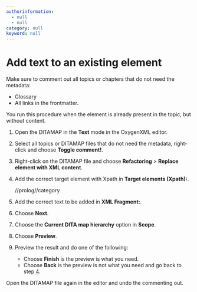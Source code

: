 ```yaml
---
authorinformation:
  - null
  - null
category: null
keyword: null
---
```


# Add text to an existing element

Make sure to comment out all topics or chapters that do not need the metadata:

* Glossary
* All links in the frontmatter.

You run this procedure when the element is already present in the topic, but without content.

1. Open the DITAMAP in the **Text** mode in the OxygenXML editor.
2. Select all topics or DITAMAP files that do not need the metadata, right-click and choose **Toggle comment!**.
3. Right-click on the DITAMAP file and choose **Refactoring** &gt; **Replace element with XML content**.
4. Add the correct target element with Xpath in **Target elements \(Xpath\):**.

   //prolog//category

5. Add the correct text to be added in **XML Fragment:**.
6. Choose **Next**.
7. Choose the **Current DITA map hierarchy** option in **Scope**.
8. Choose **Preview**.
9. Preview the result and do one of the following:
   * Choose **Finish** is the preview is what you need.
   * Choose **Back** is the preview is not what you need and go back to step [4](ta_add_text_to_an_existing_element.md#step_j5d_5bp_jkb).

Open the DITAMAP file again in the editor and undo the commenting out.


